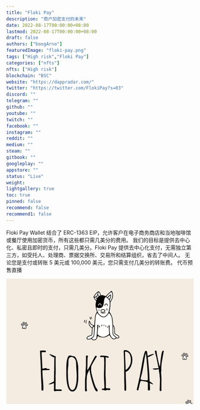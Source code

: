 ```yaml
---
title: "Floki Pay"
description: "商户加密支付的未来"
date: 2022-08-17T00:00:00+08:00
lastmod: 2022-08-17T00:00:00+08:00
draft: false
authors: ["boogArno"]
featuredImage: "floki-pay.png"
tags: ["High risk","Floki Pay"]
categories: ["nfts"]
nfts: ["High risk"]
blockchain: "BSC"
website: "https://dappradar.com/"
twitter: "https://twitter.com/FlokiPay?s=03"
discord: ""
telegram: ""
github: ""
youtube: ""
twitch: ""
facebook: ""
instagram: ""
reddit: ""
medium: ""
steam: ""
gitbook: ""
googleplay: ""
appstore: ""
status: "Live"
weight: 
lightgallery: true
toc: true
pinned: false
recommend: false
recommend1: false
---
```

Floki Pay Wallet 结合了 ERC-1363 EIP，允许客户在电子商务商店和当地咖啡馆或餐厅使用加密货币，所有这些都只需几美分的费用。 我们的目标是提供去中心化、私密且即时的支付，只需几美分。Floki Pay 提供去中心化支付，无需独立第三方，如受托人、处理商、票据交换所、交易所和结算组织，省去了中间人。 无论您是支付或转账 5 美元或 100,000 美元，您只需支付几美分的转账费。 代币预售直播

![flokipay-dapp-marketplaces-bsc-image1_7cbed65c07d3471b3482a81b94e79f3a](flokipay-dapp-marketplaces-bsc-image1_7cbed65c07d3471b3482a81b94e79f3a.png)

